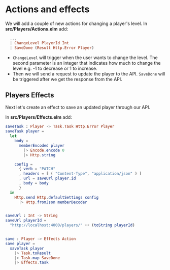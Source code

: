 # Actions and effects

We will add a couple of new actions for changing a player's level. In __src/Players/Actions.elm__ add:

```elm
  ...
  | ChangeLevel PlayerId Int
  | SaveDone (Result Http.Error Player)
```

- `ChangeLevel` will trigger when the user wants to change the level. The second parameter is an integer that indicates how much to change the level e.g. -1 to decrease or 1 to increase.
- Then we will send a request to update the player to the API. `SaveDone` will be triggered after we get the response from the API.

## Players Effects

Next let's create an effect to save an updated player through our API.

In __src/Players/Effects.elm__ add:

```elm
saveTask : Player -> Task.Task Http.Error Player
saveTask player =
  let
    body =
      memberEncoded player
        |> Encode.encode 0
        |> Http.string

    config =
      { verb = "PATCH"
      , headers = [ ( "Content-Type", "application/json" ) ]
      , url = saveUrl player.id
      , body = body
      }
  in
    Http.send Http.defaultSettings config
      |> Http.fromJson memberDecoder


saveUrl : Int -> String
saveUrl playerId =
  "http://localhost:4000/players/" ++ (toString playerId)


save : Player -> Effects Action
save player =
  saveTask player
    |> Task.toResult
    |> Task.map SaveDone
    |> Effects.task
```